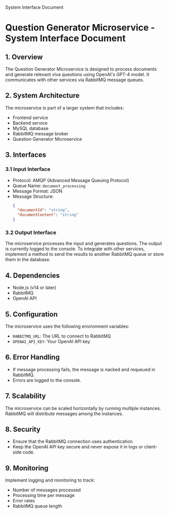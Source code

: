 System Interface Document

# Question Generator Microservice - System Interface Document

## 1. Overview

The Question Generator Microservice is designed to process documents and generate relevant viva questions using OpenAI's GPT-4 model. It communicates with other services via RabbitMQ message queues.

## 2. System Architecture

The microservice is part of a larger system that includes:

- Frontend service
- Backend service
- MySQL database
- RabbitMQ message broker
- Question Generator Microservice

## 3. Interfaces

### 3.1 Input Interface

- Protocol: AMQP (Advanced Message Queuing Protocol)
- Queue Name: `document_processing`
- Message Format: JSON
- Message Structure:
  ```json
  {
    "documentId": "string",
    "documentContent": "string"
  }
  ```

### 3.2 Output Interface

The microservice processes the input and generates questions. The output is currently logged to the console. To integrate with other services, implement a method to send the results to another RabbitMQ queue or store them in the database.

## 4. Dependencies

- Node.js (v14 or later)
- RabbitMQ
- OpenAI API

## 5. Configuration

The microservice uses the following environment variables:

- `RABBITMQ_URL`: The URL to connect to RabbitMQ
- `OPENAI_API_KEY`: Your OpenAI API key

## 6. Error Handling

- If message processing fails, the message is nacked and requeued in RabbitMQ.
- Errors are logged to the console.

## 7. Scalability

The microservice can be scaled horizontally by running multiple instances. RabbitMQ will distribute messages among the instances.

## 8. Security

- Ensure that the RabbitMQ connection uses authentication.
- Keep the OpenAI API key secure and never expose it in logs or client-side code.

## 9. Monitoring

Implement logging and monitoring to track:
- Number of messages processed
- Processing time per message
- Error rates
- RabbitMQ queue length
